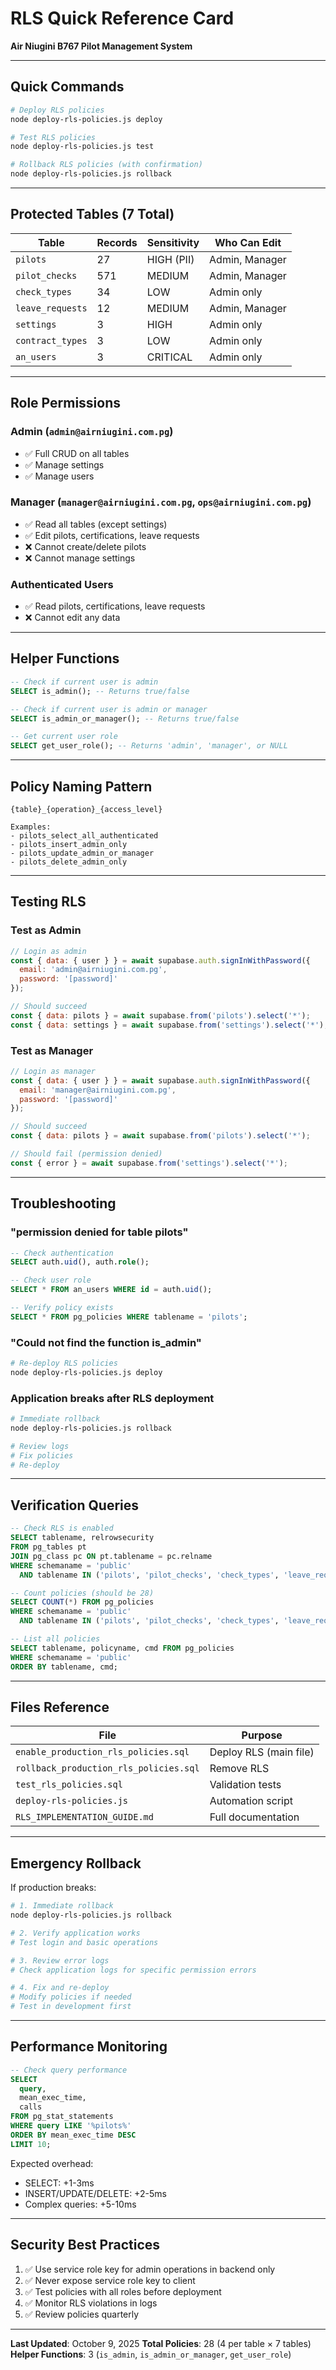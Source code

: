 # RLS Quick Reference Card

**Air Niugini B767 Pilot Management System**

---

## Quick Commands

```bash
# Deploy RLS policies
node deploy-rls-policies.js deploy

# Test RLS policies
node deploy-rls-policies.js test

# Rollback RLS policies (with confirmation)
node deploy-rls-policies.js rollback
```

---

## Protected Tables (7 Total)

| Table | Records | Sensitivity | Who Can Edit |
|-------|---------|-------------|--------------|
| `pilots` | 27 | HIGH (PII) | Admin, Manager |
| `pilot_checks` | 571 | MEDIUM | Admin, Manager |
| `check_types` | 34 | LOW | Admin only |
| `leave_requests` | 12 | MEDIUM | Admin, Manager |
| `settings` | 3 | HIGH | Admin only |
| `contract_types` | 3 | LOW | Admin only |
| `an_users` | 3 | CRITICAL | Admin only |

---

## Role Permissions

### Admin (`admin@airniugini.com.pg`)
- ✅ Full CRUD on all tables
- ✅ Manage settings
- ✅ Manage users

### Manager (`manager@airniugini.com.pg`, `ops@airniugini.com.pg`)
- ✅ Read all tables (except settings)
- ✅ Edit pilots, certifications, leave requests
- ❌ Cannot create/delete pilots
- ❌ Cannot manage settings

### Authenticated Users
- ✅ Read pilots, certifications, leave requests
- ❌ Cannot edit any data

---

## Helper Functions

```sql
-- Check if current user is admin
SELECT is_admin(); -- Returns true/false

-- Check if current user is admin or manager
SELECT is_admin_or_manager(); -- Returns true/false

-- Get current user role
SELECT get_user_role(); -- Returns 'admin', 'manager', or NULL
```

---

## Policy Naming Pattern

```
{table}_{operation}_{access_level}

Examples:
- pilots_select_all_authenticated
- pilots_insert_admin_only
- pilots_update_admin_or_manager
- pilots_delete_admin_only
```

---

## Testing RLS

### Test as Admin
```javascript
// Login as admin
const { data: { user } } = await supabase.auth.signInWithPassword({
  email: 'admin@airniugini.com.pg',
  password: '[password]'
});

// Should succeed
const { data: pilots } = await supabase.from('pilots').select('*');
const { data: settings } = await supabase.from('settings').select('*');
```

### Test as Manager
```javascript
// Login as manager
const { data: { user } } = await supabase.auth.signInWithPassword({
  email: 'manager@airniugini.com.pg',
  password: '[password]'
});

// Should succeed
const { data: pilots } = await supabase.from('pilots').select('*');

// Should fail (permission denied)
const { error } = await supabase.from('settings').select('*');
```

---

## Troubleshooting

### "permission denied for table pilots"
```sql
-- Check authentication
SELECT auth.uid(), auth.role();

-- Check user role
SELECT * FROM an_users WHERE id = auth.uid();

-- Verify policy exists
SELECT * FROM pg_policies WHERE tablename = 'pilots';
```

### "Could not find the function is_admin"
```bash
# Re-deploy RLS policies
node deploy-rls-policies.js deploy
```

### Application breaks after RLS deployment
```bash
# Immediate rollback
node deploy-rls-policies.js rollback

# Review logs
# Fix policies
# Re-deploy
```

---

## Verification Queries

```sql
-- Check RLS is enabled
SELECT tablename, relrowsecurity
FROM pg_tables pt
JOIN pg_class pc ON pt.tablename = pc.relname
WHERE schemaname = 'public'
  AND tablename IN ('pilots', 'pilot_checks', 'check_types', 'leave_requests', 'settings', 'contract_types', 'an_users');

-- Count policies (should be 28)
SELECT COUNT(*) FROM pg_policies
WHERE schemaname = 'public'
  AND tablename IN ('pilots', 'pilot_checks', 'check_types', 'leave_requests', 'settings', 'contract_types', 'an_users');

-- List all policies
SELECT tablename, policyname, cmd FROM pg_policies
WHERE schemaname = 'public'
ORDER BY tablename, cmd;
```

---

## Files Reference

| File | Purpose |
|------|---------|
| `enable_production_rls_policies.sql` | Deploy RLS (main file) |
| `rollback_production_rls_policies.sql` | Remove RLS |
| `test_rls_policies.sql` | Validation tests |
| `deploy-rls-policies.js` | Automation script |
| `RLS_IMPLEMENTATION_GUIDE.md` | Full documentation |

---

## Emergency Rollback

If production breaks:

```bash
# 1. Immediate rollback
node deploy-rls-policies.js rollback

# 2. Verify application works
# Test login and basic operations

# 3. Review error logs
# Check application logs for specific permission errors

# 4. Fix and re-deploy
# Modify policies if needed
# Test in development first
```

---

## Performance Monitoring

```sql
-- Check query performance
SELECT
  query,
  mean_exec_time,
  calls
FROM pg_stat_statements
WHERE query LIKE '%pilots%'
ORDER BY mean_exec_time DESC
LIMIT 10;
```

Expected overhead:
- SELECT: +1-3ms
- INSERT/UPDATE/DELETE: +2-5ms
- Complex queries: +5-10ms

---

## Security Best Practices

1. ✅ Use service role key for admin operations in backend only
2. ✅ Never expose service role key to client
3. ✅ Test policies with all roles before deployment
4. ✅ Monitor RLS violations in logs
5. ✅ Review policies quarterly

---

**Last Updated**: October 9, 2025
**Total Policies**: 28 (4 per table × 7 tables)
**Helper Functions**: 3 (`is_admin`, `is_admin_or_manager`, `get_user_role`)
